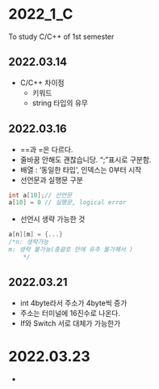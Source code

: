 # 2022_1_C

To study C/C++ of 1st semester

## 2022.03.14

- C/C++ 차이점
	- 키워드
	- string 타입의 유무

## 2022.03.16

- ==과 =은 다르다.
- 줄바꿈 안해도 괜찮습니당.  “;”표시로 구분함.
- 배열 : ‘동일한 타입’, 인덱스는 0부터 시작
- 선언문과 실행문 구분
```c++
int a[10];// 선언문
a[10] = 0 // 실행문, logical error
```
- 선언시 생략 가능한 것
```c++
a[n][m] = {...}
/*n: 생략가능
m: 생략 불가능(중괄호 안에 유추 불가해서 )
	*/
```

## 2022.03.21

- int 4byte라서 주소가 4byte씩 증가
- 주소는 터미널에 16진수로 나온다.
- If와 Switch 서로 대체가 가능한가

# 2022.03.23

- 